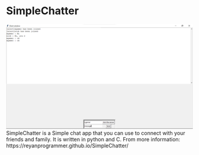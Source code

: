# SimpleChatter
<img src="docs/img/s1.png">
SimpleChatter is a Simple chat app that you can use to connect with your friends and family. It is written in python and C. 
From more information: https://reyanprogrammer.github.io/SimpleChatter/

